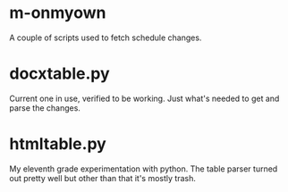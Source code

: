 # m-onmyown
A couple of scripts used to fetch schedule changes.

# docxtable.py
Current one in use, verified to be working. Just what's needed to get and parse the changes.

# htmltable.py
My eleventh grade experimentation with python. The table parser turned out pretty well but other than that it's mostly trash.
